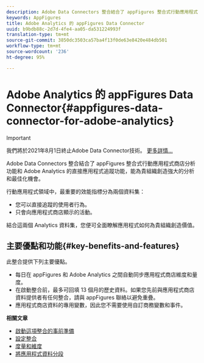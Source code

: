 ```yaml
---
description: Adobe Data Connectors 整合結合了 appFigures 整合式行動應用程式商店分析功能和 Adobe Analytics 的直接應用程式追蹤功能，能為貴組織創造強大的分析和最佳化機會。
keywords: AppFigures
title: Adobe Analytics 的 appFigures Data Connector
uuid: b9bdb88c-2d7d-4fe4-aa05-da531224993f
translation-type: tm+mt
source-git-commit: 3850dc3503ca57ba4f13f0de63e8420e484db501
workflow-type: tm+mt
source-wordcount: '236'
ht-degree: 95%

---
```



# Adobe Analytics 的 appFigures Data Connector{#appfigures-data-connector-for-adobe-analytics}

>[!IMPORTANT]
>
>我們將於2021年8月1日終止Adobe Data Connector技術。 [更多詳情...](/help/import/data-connectors/data-connectors-eol.md)

Adobe Data Connectors 整合結合了 appFigures 整合式行動應用程式商店分析功能和 Adobe Analytics 的直接應用程式追蹤功能，能為貴組織創造強大的分析和最佳化機會。

行動應用程式領域中，最重要的效能指標分為兩個資料集：

* 您可以直接追蹤的使用者行為。
* 只會向應用程式商店顯示的活動。

結合這兩個 Analytics 資料集，您便可全面瞭解應用程式如何為貴組織創造價值。

## 主要優點和功能{#key-benefits-and-features}

此整合提供下列主要優點。

* 每日在 appFigures 和 Adobe Analytics 之間自動同步應用程式商店維度和量度。
* 在啟動整合前，最多可回填 13 個月的歷史資料。如果您先前與應用程式商店資料提供者有任何整合，請與 appFigures 聯絡以避免重疊。
* 應用程式商店資料的專用變數，因此您不需要使用自訂商務變數和事件。

**相關文章**

* [啟動這項整合的事前準備](appfigures-before-activation.md)
* [設定整合](t-appfigures-integration.md)
* [度量和維度](appfigures-metrics.md)
* [將應用程式資料分段](appfigures-segment-filter.md)
